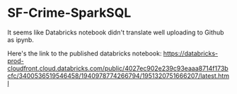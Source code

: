 # SF-Crime-SparkSQL

It seems like Databricks notebook didn't translate well uploading to Github as ipynb.

Here's the link to the published databricks notebook: https://databricks-prod-cloudfront.cloud.databricks.com/public/4027ec902e239c93eaaa8714f173bcfc/3400536519546458/1940978774266794/1951320751666207/latest.html
